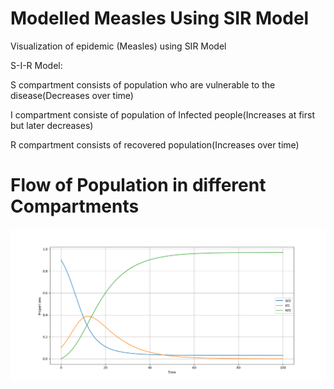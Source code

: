 # Modelled Measles Using SIR Model
Visualization of epidemic (Measles) using SIR Model

S-I-R Model:

S compartment consists of population who are vulnerable to the disease(Decreases over time)

I compartment consiste of population of Infected people(Increases at first but later decreases)

R compartment consists of recovered population(Increases over time)

# Flow of Population in different Compartments

![](Figure_1.png)
